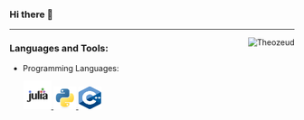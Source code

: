 ### Hi there 👋

---
<img align="right" src="https://github-readme-stats.vercel.app/api?username=Theozeud&show_icons=true&theme=white&locale=en&hide_border=true&include_all_commits=true&count_private=true" alt="Theozeud" />

<h3 align="left">Languages and Tools:</h3>

- Programming Languages:
    <p align="left">
        <a href="https://julialang.org/" target="_blank" rel="noreferrer"> <img src="Assets/julia.svg" alt="Julia" width="50" height="50"/> </a>
        <a href="https://www.python.org" target="_blank" rel="noreferrer"> <img src="Assets/python.svg" alt="Python" width="40" height="40"/> </a>
        <a href="https://de.wikipedia.org/wiki/Datei:ISO_C%2B%2B_Logo.svg" target="_blank" rel="noreferrer"> <img src="Assets/C++.svg" alt="C++" width="40" height="40"/> </a>

<!--
**Theozeud/Theozeud** is a ✨ _special_ ✨ repository because its `README.md` (this file) appears on your GitHub profile.

Here are some ideas to get you started:

- 🔭 I’m currently working on ...
- 🌱 I’m currently learning ...
- 👯 I’m looking to collaborate on ...
- 🤔 I’m looking for help with ...
- 💬 Ask me about ...
- 📫 How to reach me: ...
- 😄 Pronouns: ...
- ⚡ Fun fact: ...
-->
